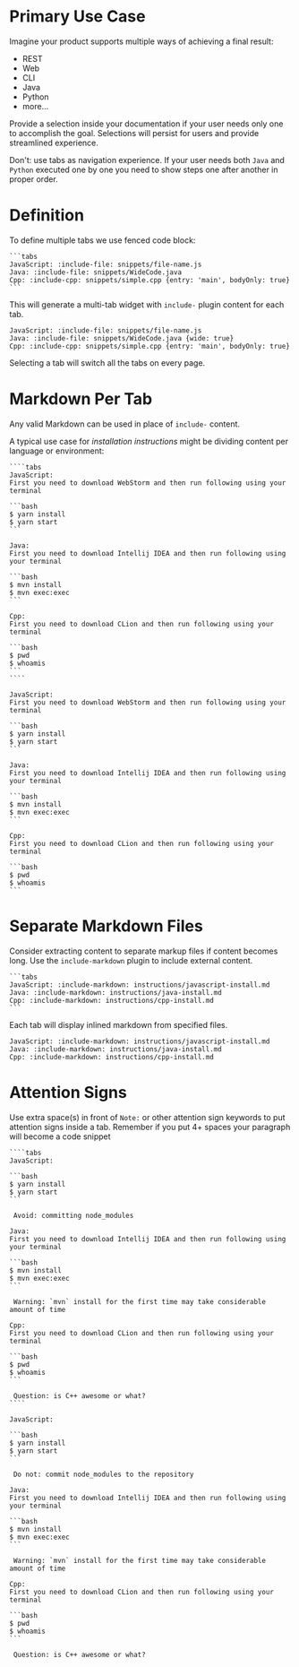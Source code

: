 # Primary Use Case

Imagine your product supports multiple ways of achieving a final result: 
* REST
* Web
* CLI
* Java
* Python
* more...

Provide a selection inside your documentation if your user needs only one to accomplish the goal. 
Selections will persist for users and provide streamlined experience.

Don't: use tabs as navigation experience. 
If your user needs both `Java` and `Python` executed one by one you need to show steps one after another in proper order.
 
# Definition 

To define multiple tabs we use fenced code block:

    ```tabs
    JavaScript: :include-file: snippets/file-name.js
    Java: :include-file: snippets/WideCode.java
    Cpp: :include-cpp: snippets/simple.cpp {entry: 'main', bodyOnly: true}
    ```
    
This will generate a multi-tab widget with `include-` plugin content for each tab.

```tabs
JavaScript: :include-file: snippets/file-name.js
Java: :include-file: snippets/WideCode.java {wide: true}
Cpp: :include-cpp: snippets/simple.cpp {entry: 'main', bodyOnly: true}
```

Selecting a tab will switch all the tabs on every page.

# Markdown Per Tab

Any valid Markdown can be used in place of `include-` content. 

A typical use case for *installation instructions* might be dividing content per language or environment:

    ````tabs
    JavaScript: 
    First you need to download WebStorm and then run following using your terminal
    
    ```bash
    $ yarn install
    $ yarn start
    ```
        
    Java: 
    First you need to download Intellij IDEA and then run following using your terminal
        
    ```bash
    $ mvn install
    $ mvn exec:exec
    ```
        
    Cpp: 
    First you need to download CLion and then run following using your terminal
    
    ```bash
    $ pwd
    $ whoamis
    ```
    ````
    
````tabs
JavaScript: 
First you need to download WebStorm and then run following using your terminal

```bash
$ yarn install
$ yarn start
```
    
Java: 
First you need to download Intellij IDEA and then run following using your terminal
    
```bash
$ mvn install
$ mvn exec:exec
```
    
Cpp: 
First you need to download CLion and then run following using your terminal

```bash
$ pwd
$ whoamis
```
````

# Separate Markdown Files

Consider extracting content to separate markup files if content becomes long.
Use the `include-markdown` plugin to include external content.

    ```tabs
    JavaScript: :include-markdown: instructions/javascript-install.md
    Java: :include-markdown: instructions/java-install.md
    Cpp: :include-markdown: instructions/cpp-install.md
    ```

Each tab will display inlined markdown from specified files.

```tabs
JavaScript: :include-markdown: instructions/javascript-install.md
Java: :include-markdown: instructions/java-install.md
Cpp: :include-markdown: instructions/cpp-install.md
```

# Attention Signs

Use extra space(s) in front of `Note:` or other attention sign keywords to put attention signs inside a tab. 
Remember if you put 4+ spaces your paragraph will become a code snippet

    
    ````tabs
    JavaScript: 
    
    ```bash
    $ yarn install
    $ yarn start
    ```
    
     Avoid: committing node_modules
        
    Java: 
    First you need to download Intellij IDEA and then run following using your terminal
        
    ```bash
    $ mvn install
    $ mvn exec:exec
    ```
        
     Warning: `mvn` install for the first time may take considerable amount of time
    
    Cpp: 
    First you need to download CLion and then run following using your terminal
    
    ```bash
    $ pwd
    $ whoamis
    ```
    
     Question: is C++ awesome or what?
    ````

````tabs
JavaScript: 

```bash
$ yarn install
$ yarn start
```

 Do not: commit node_modules to the repository
    
Java: 
First you need to download Intellij IDEA and then run following using your terminal
    
```bash
$ mvn install
$ mvn exec:exec
```
    
 Warning: `mvn` install for the first time may take considerable amount of time

Cpp: 
First you need to download CLion and then run following using your terminal

```bash
$ pwd
$ whoamis
```

 Question: is C++ awesome or what?
````